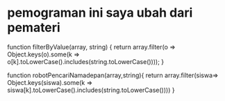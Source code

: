 # pemograman ini saya ubah dari pemateri
function filterByValue(array, string) {
    return array.filter(o =>
        Object.keys(o).some(k => o[k].toLowerCase().includes(string.toLowerCase())));
}

function robotPencariNamadepan(array,string){
    return array.filter(siswa=>
        Object.keys(siswa).some(k => siswa[k].toLowerCase().includes(string.toLowerCase())))
}
